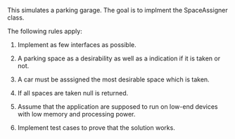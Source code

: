 This simulates a parking garage. The goal is to implment the SpaceAssigner class.

The following rules apply:
1. Implement as few interfaces as possible.

2. A parking space as a desirability as well as a indication if it is taken or not.

3. A car must be asssigned the most desirable space which is taken.

4. If all spaces are taken null is returned.

5. Assume that the application are supposed to run on low-end devices with low memory and processing power.

6. Implement test cases to prove that the solution works.

